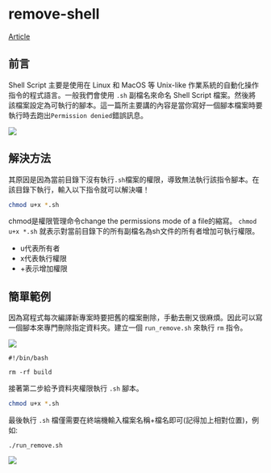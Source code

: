 # remove-shell
[Article](https://andy6804tw.github.io/2020/07/21/linux-shell-script/)

## 前言
Shell Script 主要是使用在 Linux 和 MacOS 等 Unix-like 作業系統的自動化操作指令的程式語言。一般我們會使用 `.sh` 副檔名來命名 Shell Script 檔案。然後將該檔案設定為可執行的腳本。這一篇所主要講的內容是當你寫好一個腳本檔案時要執行時去跑出`Permission denied`錯誤訊息。

![](https://i.imgur.com/72ifkYw.png)
## 解決方法
其原因是因為當前目錄下沒有執行`.sh`檔案的權限，導致無法執行該指令腳本。在該目錄下執行，輸入以下指令就可以解決囉！


```sh
chmod u+x *.sh
```

chmod是權限管理命令change the permissions mode of a file的縮寫。 `chmod u+x *.sh` 就表示對當前目錄下的所有副檔名為sh文件的所有者增加可執行權限。

- u代表所有者
- x代表執行權限
- +表示增加權限

## 簡單範例
因為寫程式每次編譯新專案時要把舊的檔案刪除，手動去刪又很麻煩。因此可以寫一個腳本來專門刪除指定資料夾。建立一個 `run_remove.sh` 來執行 `rm` 指令。

![](https://i.imgur.com/D0zJQmP.png)

```
#!/bin/bash

rm -rf build
```

接著第二步給予資料夾權限執行 `.sh` 腳本。

```sh
chmod u+x *.sh
```

最後執行 `.sh` 檔僅需要在終端機輸入檔案名稱+檔名即可(記得加上相對位置)，例如:

```
./run_remove.sh      
```

![](https://i.imgur.com/SmeBl2R.png)